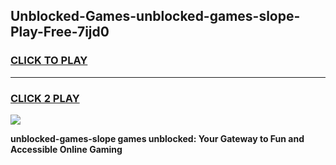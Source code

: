 
## Unblocked-Games-unblocked-games-slope-Play-Free-7ijd0
<h3>
<a href="https://premium76.site?title=unblocked-games-slope&ref=10A">CLICK TO PLAY</a></h3>
<hr>

<h3>
<a href="https://premium76.site?title=unblocked-games-slope&ref=10A">CLICK 2 PLAY</a>
  
</h3>

<a href="https://premium76.site?title=unblocked-games-slope&ref=10A"><img src="https://clearcache.store/games.png"></a>


**unblocked-games-slope games unblocked: Your Gateway to Fun and Accessible Online Gaming**

